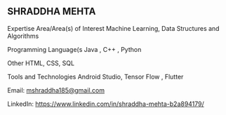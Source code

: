 ## SHRADDHA MEHTA

Expertise Area/Area(s) of Interest Machine Learning, Data Structures and Algorithms


Programming Language(s Java , C++ , Python


Other HTML, CSS, SQL


Tools and Technologies Android Studio, Tensor Flow , Flutter



Email: mshraddha185@gmail.com 


LinkedIn: https://www.linkedin.com/in/shraddha-mehta-b2a894179/




